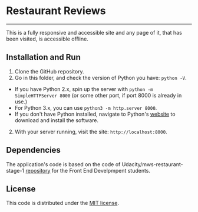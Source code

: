 # Restaurant Reviews
---
This is a fully responsive and accessible site and any page of it, that has been visited, is accessible offline.

## Installation and Run

1. Clone the GitHub repository.
2. Go in this folder, and check the version of Python you have: `python -V`.
* If you have Python 2.x, spin up the server with `python -m SimpleHTTPServer 8000` (or some other port, if port 8000 is already in use.)
* For Python 3.x, you can use `python3 -m http.server 8000`.
* If you don't have Python installed, navigate to Python's [website](https://www.python.org/) to download and install the software.

2. With your server running, visit the site: `http://localhost:8000`.

## Dependencies

The application's code is based on the code of Udacity/mws-restaurant-stage-1 [repository](https://github.com/udacity/mws-restaurant-stage-1)  for the Front End Develpmpent students.

## License
This code is distributed under the [MIT license](https://opensource.org/licenses/MIT).
